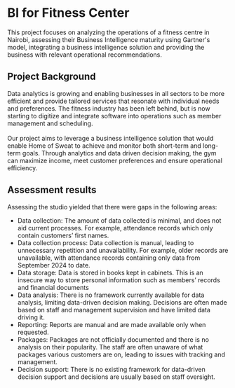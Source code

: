 # BI for Fitness Center
This project focuses on analyzing the operations of a fitness centre in Nairobi, assessing their Business Intelligence maturity using Gartner's model, integrating a business intelligence solution and providing the business with relevant operational recommendations.

## Project Background
Data analytics is growing and enabling businesses in all sectors to be more efficient and provide tailored services that resonate with individual needs and preferences. The fitness industry has been left behind, but is now starting to digitize and integrate software into operations such as member management and scheduling.<br><br>
Our project aims to leverage a business intelligence solution that would enable Home of Sweat to achieve and monitor both short-term and long-term goals. Through analytics and data driven decision making, the gym can maximize income, meet customer preferences and ensure operational efficiency.<br>

## Assessment results
Assessing the studio yielded that there were gaps in the following areas:
* Data collection:  The amount of data collected is minimal, and does not aid current processes. For example, attendance records which only contain customers’ first names.
* Data collection process: Data collection is manual, leading to unnecessary repetition and unavailability. For example, older records are unavailable, with attendance records containing only data from September 2024 to date.
* Data storage: Data is stored in books kept in cabinets. This is an insecure way to store personal information such as members’ records and financial documents
* Data analysis: There is no framework currently available for data analysis, limiting data-driven decision making. Decisions are often made based on staff and management supervision and have limited data driving it.
* Reporting: Reports are manual and are made available only when requested.
* Packages: Packages are not officially documented and there is no analysis on their popularity. The staff are often unaware of what packages various customers are on, leading to issues with tracking and management.
* Decision support: There is no existing framework for data-driven decision support and decisions are usually based on staff oversight.
